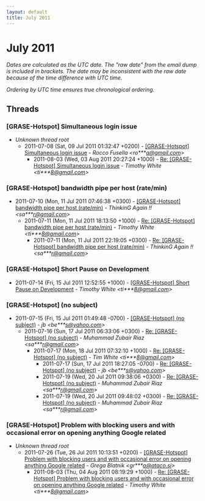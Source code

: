 ```yaml
---
layout: default
title: July 2011
---
```


# July 2011

_Dates are calculated as the UTC date. The "raw date" from the email dump is included in brackets. The date may be inconsistent with the raw date because of the time difference with UTC time._

_Ordering by UTC time ensures true chronological ordering._

## Threads

### [GRASE-Hotspot] Simultaneous login issue
+ _Unknown thread root_
  + 2011-07-08 (Sat, 09 Jul 2011 01:32:47 +0200) - [[GRASE-Hotspot] Simultaneous login issue](/archive/2011/07/80fd9a9a4db50a8736ceb24d58c54bd6c67b32012d691253754281b0031df03d) - _Rocco Fusella \<ro***a@gmail.com\>_
    + 2011-08-03 (Wed, 03 Aug 2011 20:27:24 +1000) - [Re: [GRASE-Hotspot] Simultaneous login issue](/archive/2011/08/7de4b232a665eee7fe5a196bbca12c9af8d098fcb5eb893937c53d9db5d03c0d) - _Timothy White \<ti***8@gmail.com\>_

### [GRASE-Hotspot] bandwidth pipe per host (rate/min)
+ 2011-07-10 (Mon, 11 Jul 2011 07:46:38 +0300) - [[GRASE-Hotspot] bandwidth pipe per host (rate/min)](/archive/2011/07/e8142b33e83d477ffcac26bc1f817a4b7794079818545d3be4afc3587b1f4d96) - _ThinkinG Again !! \<sa***r@gmail.com\>_
  + 2011-07-11 (Mon, 11 Jul 2011 18:13:50 +1000) - [Re: [GRASE-Hotspot] bandwidth pipe per host (rate/min)](/archive/2011/07/50da9df2e4b810ef514e039adbe72515c23fe8ec76974be798992ca9adf70037) - _Timothy White \<ti***8@gmail.com\>_
    + 2011-07-11 (Mon, 11 Jul 2011 22:19:05 +0300) - [Re: [GRASE-Hotspot] bandwidth pipe per host (rate/min)](/archive/2011/07/c40b5328ee1b4966902471901867250341a94fc6dba5496646302abbba328976) - _ThinkinG Again !! \<sa***r@gmail.com\>_

### [GRASE-Hotspot] Short Pause on Development
+ 2011-07-14 (Fri, 15 Jul 2011 12:52:55 +1000) - [[GRASE-Hotspot] Short Pause on Development](/archive/2011/07/6902003e165a51b551a9ae252b5decf76abc5e589be68b5c6d99bfde0bbfeb27) - _Timothy White \<ti***8@gmail.com\>_

### [GRASE-Hotspot] (no subject)
+ 2011-07-15 (Fri, 15 Jul 2011 01:49:48 -0700) - [[GRASE-Hotspot] (no subject)](/archive/2011/07/2bbe037254f4a8d805a79fb4b3ece6970cc6a81b2dada327bea6158e09f1f9a5) - _jb \<be***s@yahoo.com\>_
  + 2011-07-16 (Sun, 17 Jul 2011 06:33:06 +0300) - [Re: [GRASE-Hotspot] (no subject)](/archive/2011/07/22966d7ab28ac1c0f119e9042697470f65ef2c41102f25f899b11baa7fa67441) - _Muhammad Zubair Riaz \<sa***r@gmail.com\>_
    + 2011-07-17 (Mon, 18 Jul 2011 07:32:10 +1000) - [Re: [GRASE-Hotspot] (no subject)](/archive/2011/07/2209490ab1a09677b64e2e7e0c985a29a673bcdf613cf1cfdd41b02e81b3484d) - _Tim White \<ti***8@gmail.com\>_
      + 2011-07-17 (Sun, 17 Jul 2011 18:27:05 -0700) - [Re: [GRASE-Hotspot] (no subject)](/archive/2011/07/eefa700dcbbddb41a216b5552aab63abe1f5b65882a3b911e6e77ef92421a1a0) - _jb \<be***s@yahoo.com\>_
      + 2011-07-19 (Wed, 20 Jul 2011 09:38:06 +0300) - [Re: [GRASE-Hotspot] (no subject)](/archive/2011/07/70605dc6670439595c4dcf8241f1e65ce6b8dbc83ebb98978b04a9a457d9cefa) - _Muhammad Zubair Riaz \<sa***r@gmail.com\>_
      + 2011-07-19 (Wed, 20 Jul 2011 09:48:02 +0300) - [Re: [GRASE-Hotspot] (no subject)](/archive/2011/07/710e8a6d483b375a4faf1c9d242bae9a14c458b5b0a7153f0ef8ce7faafbd1ad) - _Muhammad Zubair Riaz \<sa***r@gmail.com\>_

### [GRASE-Hotspot] Problem with blocking users and with occasional	error on opening anything Google related
+ _Unknown thread root_
  + 2011-07-26 (Tue, 26 Jul 2011 10:13:51 +0200) - [[GRASE-Hotspot] Problem with blocking users and with occasional	error on opening anything Google related](/archive/2011/07/6a156516b75f05bf1de72a085aedd5b5a195124b566c06736b2b49084a1cc7e3) - _Grega Blatnik \<gr***a@ataco.si\>_
    + 2011-08-03 (Thu, 04 Aug 2011 08:19:29 +1000) - [Re: [GRASE-Hotspot] Problem with blocking users and with occasional error on opening anything Google related](/archive/2011/08/0f5cb16c541f833cbcc8e941bd0733faef40c7b982ea6fca57b5fb460897867f) - _Timothy White \<ti***8@gmail.com\>_

